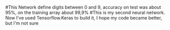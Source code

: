 #This Network define digits between 0 and 9, accuracy on test was about 95%, on the training array about 99,9% 
#This is my second neural network. Now I've used Tensorflow.Keras to build it, I hope my code became better, but I'm not sure
